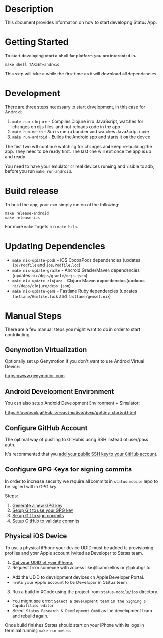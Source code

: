 # Description

This document provides information on how to start developing Status App.

# Getting Started

To start developing start a shell for platform you are interested in.
```
make shell TARGET=android
```
This step will take a while the first time as it will download all dependencies.

# Development

There are three steps necessary to start development, in this case for Android:

1. `make run-clojure` - Compiles Clojure into JavaScript, watches for changes on cljs files, and hot-reloads code in the app
2. `make run-metro` - Starts metro bundler and watches JavaScript code
3. `make run-android` - Builds the Android app and starts it on the device

The first two will continue watching for changes and keep re-building the app. They need to be ready first.
The last one will exit once the app is up and ready.

You need to have your emulator or real devices running and visible to adb, before you run `make run-android`.

# Build release

To build the app, your can simply run on of the following:
```
make release-android
make release-ios
```

For more `make` targets run `make help`.

# Updating Dependencies

* `make nix-update-pods` - iOS CocoaPods dependencies (updates `ios/Podfile` and `ios/Podfile.loc`)
* `make nix-update-gradle` - Android Gradle/Maven dependencies (updates `nix/deps/gradle/deps.json`)
* `make nix-update-clojure` - Clojure Maven dependencies (updates `nix/deps/clojure/deps.json`)
* `make nix-update-gems` - Fastlane Ruby dependencies (updates `fastlane/Gemfile.lock` and `fastlane/gemset.nix`)

# Manual Steps

There are a few manual steps you might want to do in order to start contributing.

## Genymotion Virtualization

Optionally set up Genymotion if you don't want to use Android Virtual Device:

https://www.genymotion.com

## Android Development Environment

You can also setup Android Development Environment + Simulator:

https://facebook.github.io/react-native/docs/getting-started.html

## Configure GitHub Account

The optimal way of pushing to GitHubis using SSH instead of user/pass auth.

It's recommented that you [add your public SSH key to your GitHub account](https://help.github.com/en/github/authenticating-to-github/adding-a-new-ssh-key-to-your-github-account).

## Configure GPG Keys for signing commits

In order to increase security we require all commits in `status-mobile` repo to be signed with a GPG key.

Steps:
1. [Generate a new GPG key](https://help.github.com/en/github/authenticating-to-github/generating-a-new-gpg-key)
2. [Setup Git to use your GPG key](https://help.github.com/en/github/authenticating-to-github/telling-git-about-your-signing-key)
3. [Setup Git to sign commits](https://help.github.com/en/github/authenticating-to-github/signing-commits)
4. [Setup GitHub to validate commits](https://help.github.com/en/github/authenticating-to-github/adding-a-new-gpg-key-to-your-github-account)

## Physical iOS Device

To use a physical iPhone your device UDID must be added to provisioning profiles and your Apple account invited as Developer to Status team.

1. [Get your UDID of your iPhone.](https://www.extentia.com/post/finding-the-udid-of-an-ios-device)
2. Request from someone with access like @cammellos or @jakubgs to
  - Add the UDID to development devices on Apple Developer Portal.
  - Invite your Apple account to be Developer in Status team.
3. Run a build in XCode using the project from `status-mobile/ios` directory.
  - You might see error: `Select a development team in the Signing & Capabilities editor`
  - Select `Status Research & Development GmbH` as the development team and rebuild again.

Once build finishes Status should start on your iPhone with its logs in terminal running `make run-metro`.
